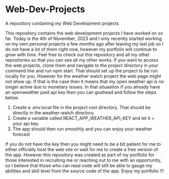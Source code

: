 # Web-Dev-Projects
A repository containing my Web Development projects

This repository contains the web development projects I have worked on so far. Today is the 4th of November, 2023 and I only recently started working on my own personal projects a few months ago after leaving my last job so I do not have a lot of them right now, however my portfolio will continue to grow with time. Feel free to check out this repository and all my other repositories so that you can see all my other works. If you want to access the web projects, clone them and navigate to the project directory in your command line and run npm start. That should set up the project to be run locally for you. However for the weather watch project the web page might not show up. If that is the case then it means that my open weather api is no longer active due to monetary issues. In that situaation if you already have an openweather paid api key then you can goahead and follow the steps below. 
1. Create a .env.local file in the project root directory. That should be directly in the weather-watch directory.
2. Create a variable called REACT_APP_WEATHER_API_KEY and let it = your api key.
3. The app should then run smoothly and you can enjoy your weather forecast

If you do not have the key then you might need to be a bit patient for me to either officially host the web site or wait for me to create a free version of the app. However this repository was created as part of my portfolio for those interested in recruiting me or reaching out to me with an opportunity, so I believe that those who can read code will still be able to gauge my abilities and skill level from the source code of the app.
Enjoy my portfolio !!!
